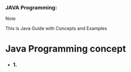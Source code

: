 ### JAVA Programming: 

>[!NOTE]
> This is Java Guide with Concepts and Examples 

# Java Programming concept 

-   ### 1. 


